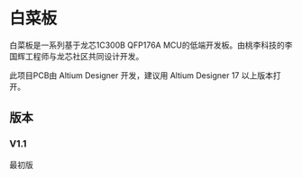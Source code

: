 # 白菜板

白菜板是一系列基于龙芯1C300B QFP176A MCU的低端开发板。由桃李科技的李国辉工程师与龙芯社区共同设计开发。

此项目PCB由 Altium Designer 开发，建议用 Altium Designer 17 以上版本打开。

## 版本

### V1.1
最初版
